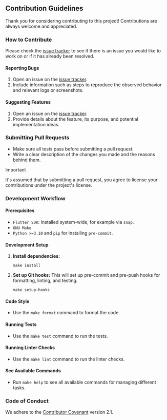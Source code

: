 ## Contribution Guidelines

Thank you for considering contributing to this project!
Contributions are always welcome and appreciated.

### How to Contribute

Please check the [issue tracker](https://github.com/habedi/template-flutter-project/issues) to see if there is an
issue you would like to work on or if it has already been resolved.

#### Reporting Bugs

1. Open an issue on the [issue tracker](https://github.com/habedi/template-flutter-project/issues).
2. Include information such as steps to reproduce the observed behavior and relevant logs or screenshots.

#### Suggesting Features

1. Open an issue on the [issue tracker](https://github.com/habedi/template-flutter-project/issues).
2. Provide details about the feature, its purpose, and potential implementation ideas.

### Submitting Pull Requests

- Make sure all tests pass before submitting a pull request.
- Write a clear description of the changes you made and the reasons behind them.

> [!IMPORTANT]
> It's assumed that by submitting a pull request, you agree to license your contributions under the project's license.

### Development Workflow

#### Prerequisites

- `Flutter SDK`: Installed system-wide, for example via `snap`.
- `GNU Make`
- `Python >=3.10` and `pip` for installing `pre-commit`.

#### Development Setup

1.  **Install dependencies:**
    ```shell
    make install
    ```

2.  **Set up Git hooks:**
    This will set up pre-commit and pre-push hooks for formatting, linting, and testing.
    ```shell
    make setup-hooks
    ```

#### Code Style

- Use the `make format` command to format the code.

#### Running Tests

- Use the `make test` command to run the tests.

#### Running Linter Checks

- Use the `make lint` command to run the linter checks.

#### See Available Commands

- Run `make help` to see all available commands for managing different tasks.

### Code of Conduct

We adhere to the [Contributor Covenant](https://www.contributor-covenant.org/version/2/1/code_of_conduct/) version 2.1.
